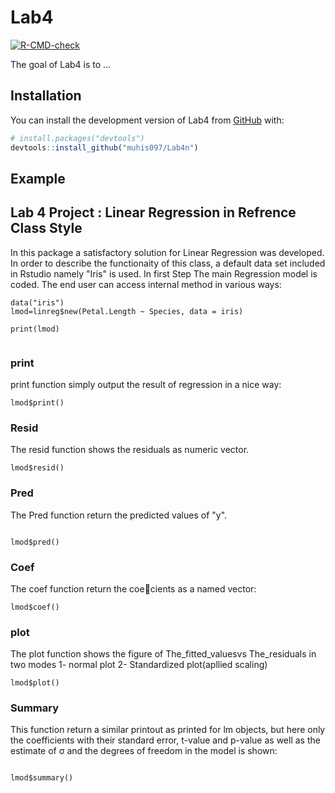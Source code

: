 
<!-- README.md is generated from README.Rmd. Please edit that file -->

# Lab4

<!-- badges: start -->

[![R-CMD-check](https://github.com/muhis097/Lab4n/actions/workflows/R-CMD-check.yaml/badge.svg)](https://github.com/muhis097/Lab4n/actions/workflows/R-CMD-check.yaml)
<!-- badges: end -->

The goal of Lab4 is to …

## Installation

You can install the development version of Lab4 from
[GitHub](https://github.com/) with:

``` r
# install.packages("devtools")
devtools::install_github("muhis097/Lab4n")
```

## Example
## Lab 4 Project : Linear Regression in Refrence Class Style

In this package a satisfactory solution for Linear Regression was developed. In order to describe the functionaity of this class, a default data set included in Rstudio namely "Iris" is used. In first Step The main Regression model is coded. The end user can access internal method in various ways:

```{r , echo=FALSE}
data("iris")
lmod=linreg$new(Petal.Length ~ Species, data = iris)

print(lmod)


```
### print
print function simply output the result of regression in a nice way:

```{r 3 print}
lmod$print()
```
### Resid

The resid function shows the residuals as numeric vector.

```{r Resid}
lmod$resid()

```
### Pred

The Pred function return the predicted values of "y".

```{r pred}

lmod$pred()

```
### Coef
The coef function return the coecients as a named vector:

```{r coef}
lmod$coef()
```
### plot

The plot function shows the figure of The_fitted_valuesvs The_residuals in two modes 1- normal plot  2- Standardized plot(apllied scaling)

```{r Plot}
lmod$plot()

```

### Summary

This function return a similar printout as printed for lm objects, but here only the coefficients with their standard error, t-value and p-value as well as the estimate of σ and the degrees of freedom in the model is shown:

```{r Summary}

lmod$summary()

```
